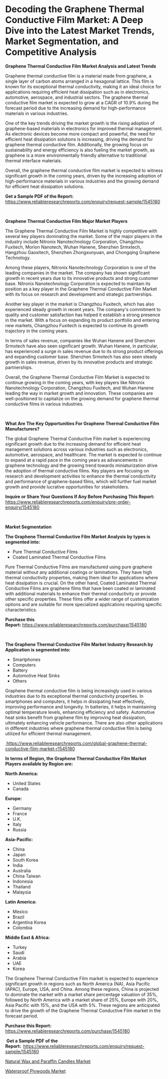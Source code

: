 <p><h1>Decoding the Graphene Thermal Conductive Film Market: A Deep Dive into the Latest Market Trends, Market Segmentation, and Competitive Analysis</h1></p><p><strong>Graphene Thermal Conductive Film Market Analysis and Latest Trends</strong></p>
<p><p>Graphene thermal conductive film is a material made from graphene, a single layer of carbon atoms arranged in a hexagonal lattice. This film is known for its exceptional thermal conductivity, making it an ideal choice for applications requiring efficient heat dissipation such as in electronics, automotive, aerospace, and industrial sectors. The graphene thermal conductive film market is expected to grow at a CAGR of 10.9% during the forecast period due to the increasing demand for high-performance materials in various industries.</p><p>One of the key trends driving the market growth is the rising adoption of graphene-based materials in electronics for improved thermal management. As electronic devices become more compact and powerful, the need for efficient heat dissipation solutions is increasing, driving the demand for graphene thermal conductive film. Additionally, the growing focus on sustainability and energy efficiency is also fueling the market growth, as graphene is a more environmentally friendly alternative to traditional thermal interface materials.</p><p>Overall, the graphene thermal conductive film market is expected to witness significant growth in the coming years, driven by the increasing adoption of high-performance materials in various industries and the growing demand for efficient heat dissipation solutions.</p></p>
<p><strong>Get a Sample PDF of the Report:&nbsp;</strong> <a href="https://www.reliableresearchreports.com/enquiry/request-sample/1545180">https://www.reliableresearchreports.com/enquiry/request-sample/1545180</a></p>
<p>&nbsp;</p>
<p><strong>Graphene Thermal Conductive Film Major Market Players</strong></p>
<p><p>The Graphene Thermal Conductive Film Market is highly competitive with several key players dominating the market. Some of the major players in the industry include Nitronix Nanotechnology Corporation, Changzhou Fuxitech, Morion Nanotech, Wuhan Hanene, Shenzhen Srmxtech, Hangzhou Gaoxitech, Shenzhen Zhongxunyuan, and Chongqing Graphene Technology.</p><p>Among these players, Nitronix Nanotechnology Corporation is one of the leading companies in the market. The company has shown significant growth in recent years due to its innovative products and strong customer base. Nitronix Nanotechnology Corporation is expected to maintain its position as a key player in the Graphene Thermal Conductive Film Market with its focus on research and development and strategic partnerships.</p><p>Another key player in the market is Changzhou Fuxitech, which has also experienced steady growth in recent years. The company's commitment to quality and customer satisfaction has helped it establish a strong presence in the market. With a focus on expanding its product portfolio and entering new markets, Changzhou Fuxitech is expected to continue its growth trajectory in the coming years.</p><p>In terms of sales revenue, companies like Wuhan Hanene and Shenzhen Srmxtech have also seen significant growth. Wuhan Hanene, in particular, has experienced a surge in sales revenue due to its strong product offerings and expanding customer base. Shenzhen Srmxtech has also seen steady growth in sales revenue, driven by its innovative products and strategic partnerships.</p><p>Overall, the Graphene Thermal Conductive Film Market is expected to continue growing in the coming years, with key players like Nitronix Nanotechnology Corporation, Changzhou Fuxitech, and Wuhan Hanene leading the way in market growth and innovation. These companies are well-positioned to capitalize on the growing demand for graphene thermal conductive films in various industries.</p></p>
<p>&nbsp;</p>
<p><strong>What Are The Key Opportunities For Graphene Thermal Conductive Film Manufacturers?</strong></p>
<p><p>The global Graphene Thermal Conductive Film market is experiencing significant growth due to the increasing demand for efficient heat management solutions across various industries such as electronics, automotive, aerospace, and healthcare. The market is expected to continue to expand at a rapid pace in the coming years as advancements in graphene technology and the growing trend towards miniaturization drive the adoption of thermal conductive films. Key players are focusing on research and development activities to enhance the thermal conductivity and performance of graphene-based films, which will further fuel market growth and provide lucrative opportunities for stakeholders.</p></p>
<p><strong>Inquire or Share Your Questions If Any Before Purchasing This Report:</strong> <a href="https://www.reliableresearchreports.com/enquiry/pre-order-enquiry/1545180">https://www.reliableresearchreports.com/enquiry/pre-order-enquiry/1545180</a></p>
<p>&nbsp;</p>
<p><strong>Market Segmentation</strong></p>
<p><strong>The Graphene Thermal Conductive Film Market Analysis by types is segmented into:</strong></p>
<p><ul><li>Pure Thermal Conductive Films</li><li>Coated Laminated Thermal Conductive Films</li></ul></p>
<p><p>Pure Thermal Conductive Films are manufactured using pure graphene material without any additional coatings or laminations. They have high thermal conductivity properties, making them ideal for applications where heat dissipation is crucial. On the other hand, Coated Laminated Thermal Conductive Films are graphene films that have been coated or laminated with additional materials to enhance their thermal conductivity or provide other specific properties. These films offer a wider range of customization options and are suitable for more specialized applications requiring specific characteristics.</p></p>
<p><strong>Purchase this Report:&nbsp;</strong><a href="https://www.reliableresearchreports.com/purchase/1545180">https://www.reliableresearchreports.com/purchase/1545180</a></p>
<p>&nbsp;</p>
<p><strong>The Graphene Thermal Conductive Film Market Industry Research by Application is segmented into:</strong></p>
<p><ul><li>Smartphones</li><li>Computers</li><li>Battery</li><li>Automotive Heat Sinks</li><li>Others</li></ul></p>
<p><p>Graphene thermal conductive film is being increasingly used in various industries due to its exceptional thermal conductivity properties. In smartphones and computers, it helps in dissipating heat effectively, improving performance and longevity. In batteries, it helps in maintaining optimal temperature levels, enhancing efficiency and safety. Automotive heat sinks benefit from graphene film by improving heat dissipation, ultimately enhancing vehicle performance. There are also other applications in different industries where graphene thermal conductive film is being utilized for efficient thermal management.</p></p>
<p><a href="https://www.reliableresearchreports.com/global-graphene-thermal-conductive-film-market-r1545180">&nbsp;https://www.reliableresearchreports.com/global-graphene-thermal-conductive-film-market-r1545180</a></p>
<p><strong>In terms of Region, the Graphene Thermal Conductive Film Market Players available by Region are:</strong></p>
<p>
    <p> <strong> North America: </strong>
        <ul>
            <li>United States</li>
            <li>Canada</li>
        </ul>
        </p> 
    <p> <strong> Europe: </strong>
        <ul>
            <li>Germany</li>
            <li>France</li>
            <li>U.K.</li>
            <li>Italy</li>
            <li>Russia</li>
        </ul>
        </p> 
    <p> <strong> Asia-Pacific: </strong>
        <ul>
            <li>China</li>
            <li>Japan</li>
            <li>South Korea</li>
            <li>India</li>
            <li>Australia</li>
            <li>China Taiwan</li>
            <li>Indonesia</li>
            <li>Thailand</li>
            <li>Malaysia</li>
        </ul>
        </p> 
    <p> <strong> Latin America: </strong>
        <ul>
            <li>Mexico</li>
            <li>Brazil</li>
            <li>Argentina Korea</li>
            <li>Colombia</li>
        </ul>
        </p> 
    <p> <strong> Middle East & Africa: </strong>
        <ul>
            <li>Turkey</li>
            <li>Saudi</li>
            <li>Arabia</li>
            <li>UAE</li>
            <li>Korea</li>
        </ul>
    </p>
    </p>
<p><p>The Graphene Thermal Conductive Film market is expected to experience significant growth in regions such as North America (NA), Asia Pacific (APAC), Europe, USA, and China. Among these regions, China is projected to dominate the market with a market share percentage valuation of 35%, followed by North America with a market share of 25%, Europe with 20%, Asia Pacific with 15%, and the USA with 5%. These regions are anticipated to drive the growth of the Graphene Thermal Conductive Film market in the forecast period.</p></p>
<p><strong>Purchase this Report: </strong><a href="https://www.reliableresearchreports.com/purchase/1545180">https://www.reliableresearchreports.com/purchase/1545180</a></p>
<p>&nbsp;<strong>Get a Sample PDF of the Report:&nbsp;&nbsp;</strong><a href="https://www.reliableresearchreports.com/enquiry/request-sample/1545180">https://www.reliableresearchreports.com/enquiry/request-sample/1545180</a></p>
<p><strong></strong></p>
<p><p><a href="https://github.com/Dhjdj3783/Market-Research-Report-List-1/blob/main/natural-wax-and-paraffin-candles-market.md">Natural Wax and Paraffin Candles Market</a></p><p><a href="https://view.publitas.com/reportprime-1/waterproof-plywoods-market-report-by-product-type-below-6mm-6mm-18mm-above-18mm-end-use-docks-and-boats-industry-furniture-industry-building-industry-others-and-region-2024-2031/">Waterproof Plywoods Market</a></p></p>